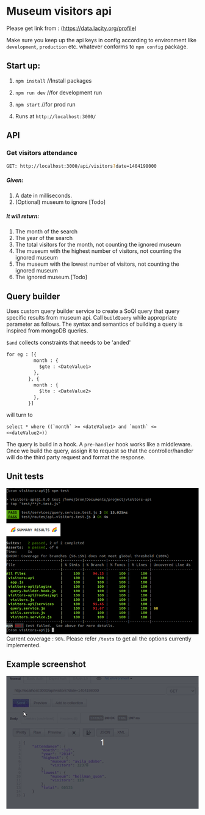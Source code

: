 # Museum visitors api

Please get link from  : 
(https://data.lacity.org/profile)

Make sure you keep up the api keys in config according to environment like `development`, `production` etc. whatever conforms to `npm config` package. 

## Start up:

1. `npm install` //Install packages

2. `npm run dev` //for development run

3. `npm start` //for prod run

4. Runs at `http://localhost:3000/`

## API 
### Get visitors attendance

```sh
GET: http://localhost:3000/api/visitors?date=1404198000
```
##### Given:
1. A date in milliseconds.
2. (Optional) museum to ignore [Todo]

##### It will return:
1. The month of the search
2. The year of the search
3. The total visitors for the month, not counting the ignored museum
4. The museum with the highest number of visitors, not counting the ignored museum
5. The museum with the lowest number of visitors, not counting the ignored museum
6. The ignored museum.[Todo]

## Query builder
Uses custom query builder service to create a SoQl query that query specific results from museum api.
Call `buildQuery` while appropriate parameter as follows. The syntax and semantics of building a query is inspired from mongoDB queries.

`$and` collects constraints that needs to be 'anded'
```
for eg : [{
          month : {
            $gte : <DateValue1>
          },
        }, {
          month : {
            $lte : <DateValue2>
          },
        }]
```
will turn to 

```
select * where ((`month` >= <dateValue1> and `month` <= <<dateValue2>))
```

The query is build in a hook. A `pre-handler` hook works like a middleware.
Once we build the query, assign it to request so that the controller/handler will do the third party request and format the response.

## Unit tests
![Alt text](test.png?raw=true "Title")
Current coverage : `96%`. Please refer `/tests` to get all the options currently implemented. 

## Example screenshot
![Alt text](example.gif?raw=true "Title")
